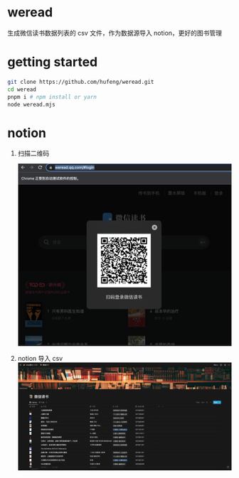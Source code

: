 # weread

生成微信读书数据列表的 csv 文件，作为数据源导入 notion，更好的图书管理

# getting started

```sh
git clone https://github.com/hufeng/weread.git
cd weread
pnpm i # npm install or yarn
node weread.mjs
```

# notion

1. 扫描二维码

   ![scan qr](./images/scan-qr.png)

2. notion 导入 csv
   ![notion](./images/notion.png)

